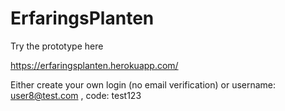 # ErfaringsPlanten

Try the prototype here

https://erfaringsplanten.herokuapp.com/

Either create your own login (no email verification) or username: user8@test.com , code: test123
